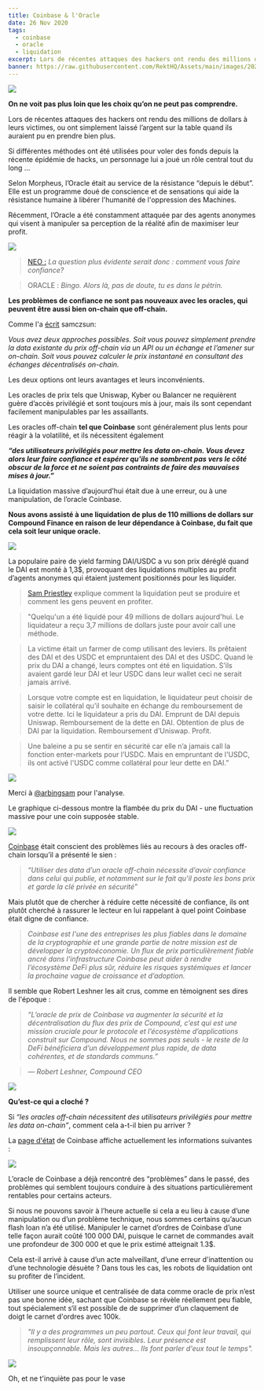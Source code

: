 ```yaml
---
title: Coinbase & l'Oracle
date: 26 Nov 2020
tags:
  - coinbase
  - oracle
  - liquidation
excerpt: Lors de récentes attaques des hackers ont rendu des millions de dollars à leurs victimes, ou ont simplement laissé l’argent sur la table quand ils auraient pu en prendre bien plus. Si différentes méthodes ont été utilisées pour voler des fonds depuis la récente épidémie de hacks, un personnage lui a joué un rôle central tout du long …
banner: https://raw.githubusercontent.com/RektHQ/Assets/main/images/2020/11/MV5BMjQ1NDAwMzI4Nl5BMl5BanBnXkFtZTgwMDkwMTEyMjI@._V1_.jpg
---
```


![](https://raw.githubusercontent.com/RektHQ/Assets/main/images/2020/11/MV5BMjQ1NDAwMzI4Nl5BMl5BanBnXkFtZTgwMDkwMTEyMjI@._V1_.jpg)

**On ne voit pas plus loin que les choix qu’on ne peut pas comprendre.**

Lors de récentes attaques des hackers ont rendu des millions de dollars à leurs victimes, ou ont simplement laissé l’argent sur la table quand ils auraient pu en prendre bien plus.

Si différentes méthodes ont été utilisées pour voler des fonds depuis la récente épidémie de hacks, un personnage lui a joué un rôle central tout du long …

Selon Morpheus, l’Oracle était au service de la résistance “depuis le début”. Elle est un programme doué de conscience et de sensations qui aide la résistance humaine à libérer l'humanité de l'oppression des Machines.

Récemment, l’Oracle a été constamment attaquée par des agents anonymes qui visent à manipuler sa perception de la réalité afin de maximiser leur profit.

![](https://lh4.googleusercontent.com/nhT68w2sqe78xupagMe6jDYDzLskFBs0GOd2etbcsldnFj0LNkNHCvMRApiO8qLy91wYNoO96OsN4oupin4YuJSDs_uaxUdpvp7Ae4CTaro405Kjt8FcLNajbg3am9mC7UoV-Emi)

> [NEO :](https://youtu.be/CsigSyTME9E?t=87) _La question plus évidente serait donc : comment vous faire confiance?_

> ORACLE : _Bingo. Alors là, pas de doute, tu es dans le pétrin._

**Les problèmes de confiance ne sont pas nouveaux avec les oracles, qui peuvent être aussi bien on-chain que off-chain.**

Comme l'a [écrit](https://samczsun.com/so-you-want-to-use-a-price-oracle/) samczsun:

_Vous avez deux approches possibles. Soit vous pouvez simplement prendre la data existante du prix off-chain via un API ou un échange et l’amener sur on-chain. Soit vous pouvez calculer le prix instantané en consultant des échanges décentralisés on-chain._

Les deux options ont leurs avantages et leurs inconvénients.

Les oracles de prix tels que Uniswap, Kyber ou Balancer ne requièrent guère d’accès privilégié et sont toujours mis à jour, mais ils sont cependant facilement manipulables par les assaillants.

Les oracles off-chain **tel que Coinbase** sont généralement plus lents pour réagir à la volatilité, et ils nécessitent également

**_“des utilisateurs privilégiés pour mettre les data on-chain. Vous devez alors leur faire confiance et espérer qu'ils ne sombrent pas vers le côté obscur de la force et ne soient pas contraints de faire des mauvaises mises à jour.”_**

La liquidation massive d’aujourd’hui était due à une erreur, ou à une manipulation, de l’oracle Coinbase.

**Nous avons assisté à une liquidation de plus de 110 millions de dollars sur Compound Finance en raison de leur dépendance à Coinbase, du fait que cela soit leur unique oracle.**

![](https://lh6.googleusercontent.com/sR9XX4BQ3SiHSNM2iZzUh8msdZQ45UDfTkhhChTlKD55pzU3rNQU8hPyHUJndLeW7jXvbW0CWRErqePHbQQNnZ-KlR8HWbGNz2ImvumqAKO2sDaQozoq5pHTVyB7kmOhc6ZWj9P5)

La populaire paire de yield farming DAI/USDC a vu son prix déréglé quand le DAI est monté à 1,3$, provoquant des liquidations multiples au profit d’agents anonymes qui étaient justement positionnés pour les liquider.

> [Sam Priestley](https://twitter.com/arbingsam/status/1331922588193484800?s=20) explique comment la liquidation peut se produire et comment les gens peuvent en profiter.

> "Quelqu'un a été liquidé pour 49 millions de dollars aujourd'hui. Le liquidateur a reçu 3,7 millions de dollars juste pour avoir call une méthode.

> La victime était un farmer de comp utilisant des leviers. Ils prêtaient des DAI et des USDC et empruntaient des DAI et des USDC. Quand le prix du DAI a changé, leurs comptes ont été en liquidation. S’ils avaient gardé leur DAI et leur USDC dans leur wallet ceci ne serait jamais arrivé.

> Lorsque votre compte est en liquidation, le liquidateur peut choisir de saisir le collatéral qu’il souhaite en échange du remboursement de votre dette. Ici le liquidateur a pris du DAI. Emprunt de DAI depuis Uniswap. Remboursement de la dette en DAI. Obtention de plus de DAI par la liquidation. Remboursement d’Uniswap. Profit.

> Une baleine a pu se sentir en sécurité car elle n’a jamais call la fonction enter-markets pour l’USDC. Mais en empruntant de l'USDC, ils ont activé l'USDC comme collatéral pour leur dette en DAI.”

![](https://lh4.googleusercontent.com/4s6zvtJuvM2gvebHTrXn_Nn5yf2wCtpMGMgQYkWmRFNgmyyT4vcfw1BpOKTNaZQkwMJ2dBo9ObVKOapaqOwykDqfT8f_Dx7dTBATRTD7egKq6y0il5mGetT2Jz6etsB97j0Cm4dC)

Merci à [@arbingsam](https://twitter.com/arbingsam/status/1331922588193484800?s=20) pour l'analyse.

Le graphique ci-dessous montre la flambée du prix du DAI - une fluctuation massive pour une coin supposée stable.

![](https://lh4.googleusercontent.com/CWugWH8TcpdzKzgTzseevvzKjHuVzZGZ7XbUD1k6w5JT4v9Sqx2e0u4WsFoND5rFrb7cPehLXQhpNhwKNrtVOnlc7V51HSHaXMm0zvN9rELvuuTDzvFESAxTCo0SJPsQwnlt_K0k)

[Coinbase](https://blog.coinbase.com/introducing-the-coinbase-price-oracle-6d1ee22c7068) était conscient des problèmes liés au recours à des oracles off-chain lorsqu’il a présenté le sien :

> _“Utiliser des data d’un oracle off-chain nécessite d’avoir confiance dans celui qui publie, et notamment sur le fait qu’il poste les bons prix et garde la clé privée en sécurité”_

Mais plutôt que de chercher à réduire cette nécessité de confiance, ils ont plutôt cherché à rassurer le lecteur en lui rappelant à quel point Coinbase était digne de confiance.

> _Coinbase est l'une des entreprises les plus fiables dans le domaine de la cryptographie et une grande partie de notre mission est de développer la cryptoéconomie. Un flux de prix particulièrement fiable ancré dans l'infrastructure Coinbase peut aider à rendre l’écosystème DeFi plus sûr, réduire les risques systémiques et lancer la prochaine vague de croissance et d’adoption._

Il semble que Robert Leshner les ait crus, comme en témoignent ses dires de l'époque :

> _“L’oracle de prix de Coinbase va augmenter la sécurité et la décentralisation du flux des prix de Compound, c’est qui est une mission cruciale pour le protocole et l’écosystème d’applications construit  sur Compound. Nous ne sommes pas seuls - le reste de la DeFi bénéficiera d’un développement plus rapide, de data cohérentes, et de standards communs.”_

> _— Robert Leshner, Compound CEO_

![](https://raw.githubusercontent.com/RektHQ/Assets/main/images/2020/11/image.png)

**Qu’est-ce qui a cloché ?**

Si *“les oracles off-chain nécessitent des utilisateurs privilégiés pour mettre les data on-chain”*, comment cela a-t-il bien pu arriver ?

La [page d'état](https://status.coinbase.com/) de Coinbase affiche actuellement les informations suivantes :

![](https://lh6.googleusercontent.com/WQdMK6Voz-KX1DowA36GhZf8G3xrLN91xG6hFjHpevjVeA8VUL-2b3YPb-QYqyUBb9EjOoRG4c_M-gHNuoaMkmlze58fQUvpkim6SA-GtjkDt9KBh8gjFbMHwcjmk5QCZpt-LNVp)

L’oracle de Coinbase a déjà rencontré des “problèmes” dans le passé, des problèmes qui semblent toujours conduire à des situations particulièrement rentables pour certains acteurs.

Si nous ne pouvons savoir à l’heure actuelle si cela a eu lieu à cause d’une manipulation ou d’un problème technique, nous sommes certains qu’aucun flash loan n’a été utilisé. Manipuler le carnet d’ordres de Coinbase d’une telle façon aurait coûté 100 000 DAI, puisque le carnet de commandes avait une profondeur de 300 000 et que le prix estimé atteignait 1.3$.

Cela est-il arrivé à cause d’un acte malveillant, d’une erreur d'inattention ou d’une technologie désuète ? Dans tous les cas, les robots de liquidation ont su profiter de l’incident.

Utiliser une source unique et centralisée de data comme oracle de prix n’est pas une bonne idée, sachant que Coinbase se révèle réellement peu fiable, tout spécialement s‘il est possible de de supprimer d’un claquement de doigt le carnet d'ordres avec 100k. 

> _"Il y a des programmes un peu partout. Ceux qui font leur travail, qui remplissent leur rôle, sont invisibles. Leur présence est insoupçonnable. Mais les autres… Ils font parler d'eux tout le temps"._

![](https://lh6.googleusercontent.com/7H_rZ46PnRaGA2vlOfTOgp5Lz0wtz7M4nNyuqEnLDDEx8fd2U5j5kOsfyw7MOWSo406JcW5btz4BYFBKT6KwZeAZDsMZayIuWC_K_0HB4zfRwkP03AweiMCJkwT6TX7w3krY1Nfs)

Oh, et ne t'inquiète pas pour le vase
